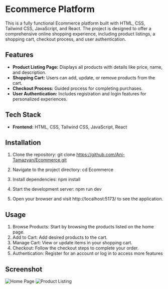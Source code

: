 # Ecommerce Platform


This is a fully functional Ecommerce platform built with HTML, CSS, Tailwind CSS, JavaScript, and React. The project is designed to offer a comprehensive online shopping experience, including product listings, a shopping cart, checkout process, and user authentication.

## Features

- **Product Listing Page:** Displays all products with details like price, name, and description.
- **Shopping Cart:** Users can add, update, or remove products from the cart.
- **Checkout Process:** Guided process for completing purchases.
- **User Authentication:** Includes registration and login features for personalized experiences.

## Tech Stack

- **Frontend:** HTML, CSS, Tailwind CSS, JavaScript, React

## Installation

1. Clone the repository:
   git clone https://github.com/Ani-Tamazyan/Ecommerce.git


2. Navigate to the project directory:
    cd Ecommerce

3. Install dependencies:
    npm install

4. Start the development server:
    npm run dev

5. Open your browser and visit http://localhost:5173/ to see the application.


## Usage
1. Browse Products: Start by browsing the products listed on the home page.
2. Add to Cart: Add desired products to the cart.
3. Manage Cart: View or update items in your shopping cart.
4. Checkout: Follow the checkout steps to complete your order.
5. Authentication: Register for an account or log in to access more features


## Screenshot

![Home Page](./public/homepage.png)
![Product Listing](./public/product_listing.png)

